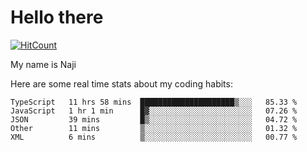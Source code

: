 # Hello there

[![HitCount](http://hits.dwyl.com/na-ji/na-ji.svg)](https://youtu.be/dQw4w9WgXcQ)

My name is Naji

Here are some real time stats about my coding habits:

<!--START_SECTION:waka-->
```text
TypeScript   11 hrs 58 mins  █████████████████████▒░░░   85.33 % 
JavaScript   1 hr 1 min      █▓░░░░░░░░░░░░░░░░░░░░░░░   07.26 % 
JSON         39 mins         █▒░░░░░░░░░░░░░░░░░░░░░░░   04.72 % 
Other        11 mins         ▒░░░░░░░░░░░░░░░░░░░░░░░░   01.32 % 
XML          6 mins          ▒░░░░░░░░░░░░░░░░░░░░░░░░   00.77 % 
```
<!--END_SECTION:waka-->

